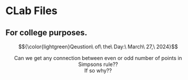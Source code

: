# CLab Files
## For college purposes.
$${\color{lightgreen}Qeustion\ of\ the\ Day:\ March\ 27,\ 2024}$$

<div align='center'>Can we get any connection between even or odd number of points in Simpsons rule?? <br> If so why??</div>
